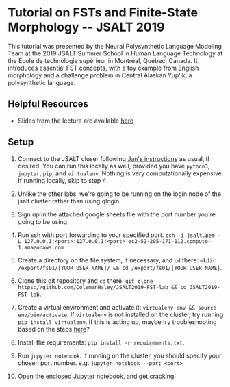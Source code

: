 # Tutorial on FSTs and Finite-State Morphology -- JSALT 2019
This tutorial was presented by the Neural Polysynthetic Language Modeling Team at the 2019 JSALT Summer School in Human Language Technology at the École de technologie supérieur in Montréal, Quebec, Canada. It introduces essential FST concepts, with a toy example from English morphology and a challenge problem in Central Alaskan Yup'ik, a polysynthetic language.

## Helpful Resources
  - Slides from the lecture are available [here]()

## Setup
1. Connect to the JSALT cluser following [Jan's instructions]( https://gist.github.com/jtrmal/6185ddf06d6061a698e800eda208492b) as usual, if desired. You can run this locally as well, provided you have `python3`, `jupyter`, `pip`, and `virtualenv`. Nothing is very computationally expensive. If running locally, skip to step 4.
2. Unlike the other labs, we're going to be running on the login node of the jsalt cluster rather than using qlogin.
3. Sign up in the attached google sheets file with the port number you're going to be using
4. Run ssh with port forwarding to your specified port. 
    `ssh -i jsalt.pem -L 127.0.0.1:<port>:127.0.0.1:<port> ec2-52-205-171-112.compute-1.amazonaws.com`

5. Create a directory on the file system, if necessary, and `cd` there: `mkdir /export/fs01/[YOUR_USER_NAME]/ && cd /export/fs01/[YOUR_USER_NAME]`.
6.  Clone this git repository and `cd` there: `git clone https://github.com/ColemanHaley/JSALT2019-FST-lab && cd JSALT2019-FST-lab`.
7. Create a virtual environment and activate it: `virtualenv env && source env/bin/activate`. If `virtualenv` is not installed on the cluster, try running `pip install virtualenv`. If this is acting up, maybe try troubleshooting based on the steps [here](https://gist.github.com/pmichel31415/33722f12665eedcccb251d14313bf680)? 
8. Install the requirements: `pip install -r requirements.txt`.
9. Run `jupyter notebook`. If running on the cluster, you should specify your chosen port number. e.g. `jupyter notebook --port <port>`
10. Open the enclosed Jupyter notebook, and get cracking!








